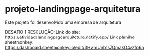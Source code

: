 # projeto-landingpage-arquitetura
Este projeto foi desenvolvido uma empresa de arquitetura

DESAFIO 1 RESOLUÇÃO:
Link do site: https://atividadelandingpagearquitetura.netlify.app/
Link planilha sheetmonkey: https://dashboard.sheetmonkey.io/edit/3HwmUnb1sZQmakG4vzfp6a

